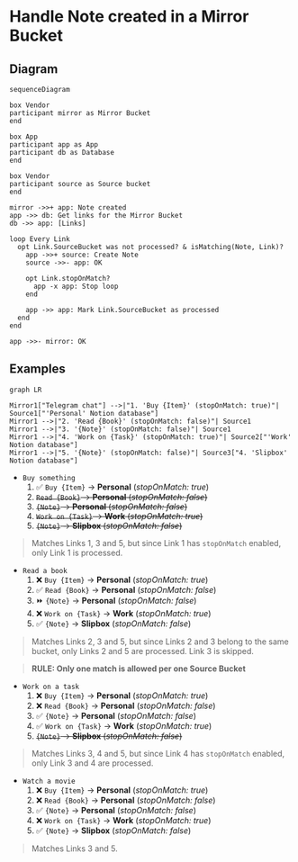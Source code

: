 # Handle Note created in a Mirror Bucket

## Diagram

```mermaid
sequenceDiagram

box Vendor
participant mirror as Mirror Bucket
end

box App
participant app as App
participant db as Database
end

box Vendor
participant source as Source bucket
end

mirror ->>+ app: Note created
app ->> db: Get links for the Mirror Bucket
db ->> app: [Links]

loop Every Link
  opt Link.SourceBucket was not processed? & isMatching(Note, Link)?
    app ->>+ source: Create Note
    source ->>- app: OK

    opt Link.stopOnMatch?
      app -x app: Stop loop
    end

    app ->> app: Mark Link.SourceBucket as processed
  end
end

app ->>- mirror: OK
```

## Examples

```mermaid
graph LR

Mirror1["Telegram chat"] -->|"1. 'Buy {Item}' (stopOnMatch: true)"| Source1["'Personal' Notion database"]
Mirror1 -->|"2. 'Read {Book}' (stopOnMatch: false)"| Source1
Mirror1 -->|"3. '{Note}' (stopOnMatch: false)"| Source1
Mirror1 -->|"4. 'Work on {Task}' (stopOnMatch: true)"| Source2["'Work' Notion database"]
Mirror1 -->|"5. '{Note}' (stopOnMatch: false)"| Source3["4. 'Slipbox' Notion database"]
```

- `Buy something`
  1. ✅ `Buy {Item}` -> **Personal** (_stopOnMatch: true_)
  2. ~~`Read {Book}` -> **Personal** (_stopOnMatch: false_)~~
  3. ~~`{Note}` -> **Personal** (_stopOnMatch: false_)~~
  4. ~~`Work on {Task}` -> **Work** (_stopOnMatch: true_)~~
  5. ~~`{Note}` -> **Slipbox** (_stopOnMatch: false_)~~
> Matches Links 1, 3 and 5, but since Link 1 has `stopOnMatch` enabled, only Link 1 is processed.

- `Read a book`
  1. ❌ `Buy {Item}` -> **Personal** (_stopOnMatch: true_)
  2. ✅ `Read {Book}` -> **Personal** (_stopOnMatch: false_)
  3. ⏩ `{Note}` -> **Personal** (_stopOnMatch: false_)
  4. ❌ `Work on {Task}` -> **Work** (_stopOnMatch: true_)
  5. ✅ `{Note}` -> **Slipbox** (_stopOnMatch: false_)
> Matches Links 2, 3 and 5, but since Links 2 and 3 belong to the same bucket, only Links 2 and 5 are processed. Link 3 is skipped.

> **RULE: Only one match is allowed per one Source Bucket**

- `Work on a task`
  1. ❌ `Buy {Item}` -> **Personal** (_stopOnMatch: true_)
  2. ❌ `Read {Book}` -> **Personal** (_stopOnMatch: false_)
  3. ✅ `{Note}` -> **Personal** (_stopOnMatch: false_)
  4. ✅ `Work on {Task}` -> **Work** (_stopOnMatch: true_)
  5. ~~`{Note}` -> **Slipbox** (_stopOnMatch: false_)~~
> Matches Links 3, 4 and 5, but since Link 4 has `stopOnMatch` enabled, only Link 3 and 4 are processed.

- `Watch a movie`
  1. ❌ `Buy {Item}` -> **Personal** (_stopOnMatch: true_)
  2. ❌ `Read {Book}` -> **Personal** (_stopOnMatch: false_)
  3. ✅ `{Note}` -> **Personal** (_stopOnMatch: false_)
  4. ❌ `Work on {Task}` -> **Work** (_stopOnMatch: true_)
  5. ✅ `{Note}` -> **Slipbox** (_stopOnMatch: false_)
> Matches Links 3 and 5.
